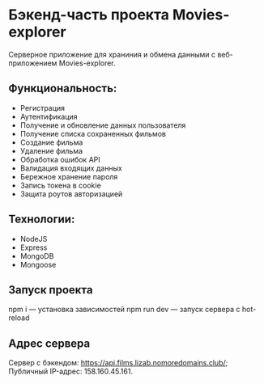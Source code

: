 # Бэкенд-часть проекта Movies-explorer
Cерверное приложение для храниния и обмена данными с веб-приложением Movies-explorer.

## Функциональность:
- Регистрация
- Аутентификация
- Получение и обновление данных пользователя
- Получение списка сохраненных фильмов
- Создание фильма
- Удаление фильма
- Обработка ошибок API
- Валидация входящих данных
- Бережное хранение пароля
- Запись токена в cookie
- Защита роутов авторизацией

## Технологии:
- NodeJS
- Express
- MongoDB
- Mongoose

## Запуск проекта
npm i — установка зависимостей
npm run dev — запуск сервера с hot-reload

## Адрес сервера
Сервер с бэкендом: https://api.films.lizab.nomoredomains.club/;
Публичный IP-адрес: 158.160.45.161.

